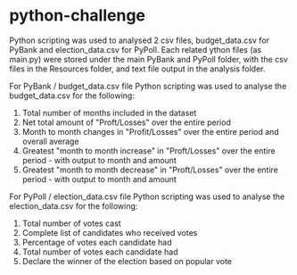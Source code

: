 # python-challenge

Python scripting was used to analysed 2 csv files, budget_data.csv for PyBank and election_data.csv for PyPoll. Each related ython files (as main.py) were stored under the main PyBank and PyPoll folder, with the csv files in the Resources folder, and text file output in the analysis folder. 

For PyBank / budget_data.csv file
Python scripting was used to analyse the budget_data.csv for the following:
1. Total number of months included in the dataset
2. Net total amount of "Proft/Losses" over the entire period
3. Month to month changes in "Profit/Losses" over the entire period and overall average
4. Greatest "month to month increase" in "Proft/Losses" over the entire period - with output to month and amount
5. Greatest "month to month decrease" in "Proft/Losses" over the entire period - with output to month and amount

For PyPoll / election_data.csv file
Python scripting was used to analyse the election_data.csv for the following:
1. Total number of votes cast
2. Complete list of candidates who received votes
3. Percentage of votes each candidate had
4. Total number of votes each candidate had
5. Declare the winner of the election based on popular vote
